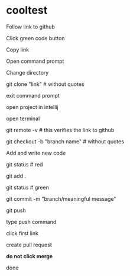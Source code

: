 # cooltest

Follow link to github

Click green code button

Copy link

Open command prompt

Change directory

git clone "link" # without quotes

exit command prompt

open project in intellij

open terminal

git remote -v # this verifies the link to github

git checkout -b "branch name" # without quotes

Add and write new code

git status # red

git add .

git status # green

git commit -m "branch/meaningful message"

git push

type push command

click first link

create pull request

**do not click merge**

done

